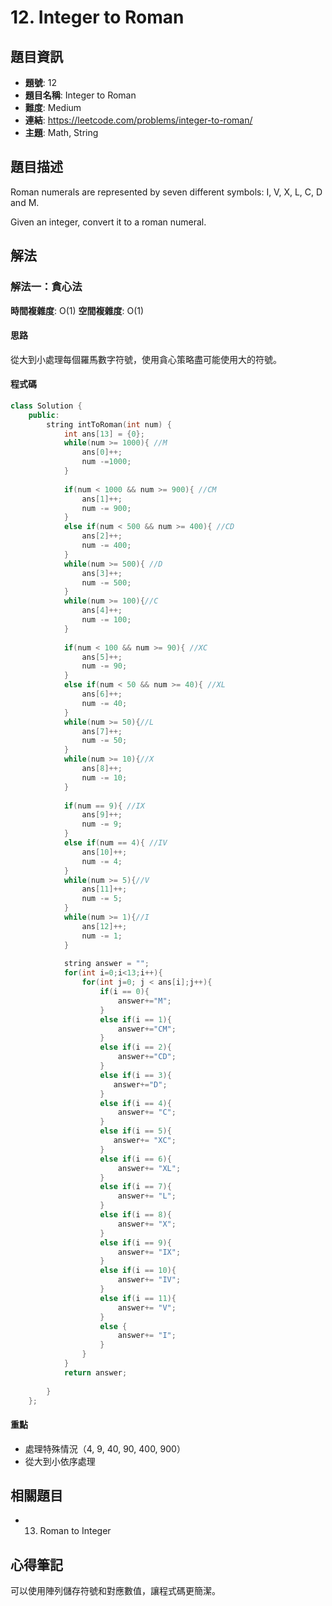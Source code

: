 # 12. Integer to Roman

## 題目資訊
- **題號**: 12
- **題目名稱**: Integer to Roman
- **難度**: Medium
- **連結**: https://leetcode.com/problems/integer-to-roman/
- **主題**: Math, String

## 題目描述

Roman numerals are represented by seven different symbols: I, V, X, L, C, D and M.

Given an integer, convert it to a roman numeral.

## 解法

### 解法一：貪心法
**時間複雜度**: O(1)
**空間複雜度**: O(1)

#### 思路
從大到小處理每個羅馬數字符號，使用貪心策略盡可能使用大的符號。

#### 程式碼
```cpp
class Solution {
    public:
        string intToRoman(int num) {
            int ans[13] = {0};
            while(num >= 1000){ //M
                ans[0]++;
                num -=1000;
            }
    
            if(num < 1000 && num >= 900){ //CM
                ans[1]++;
                num -= 900;
            }
            else if(num < 500 && num >= 400){ //CD
                ans[2]++;
                num -= 400;
            }
            while(num >= 500){ //D
                ans[3]++;
                num -= 500;
            }
            while(num >= 100){//C
                ans[4]++;
                num -= 100;
            }
    
            if(num < 100 && num >= 90){ //XC
                ans[5]++;
                num -= 90;
            }
            else if(num < 50 && num >= 40){ //XL
                ans[6]++;
                num -= 40;
            }
            while(num >= 50){//L
                ans[7]++;
                num -= 50;
            }
            while(num >= 10){//X
                ans[8]++;
                num -= 10;
            }
    
            if(num == 9){ //IX
                ans[9]++;
                num -= 9;
            }
            else if(num == 4){ //IV
                ans[10]++;
                num -= 4;
            }
            while(num >= 5){//V
                ans[11]++;
                num -= 5;
            }
            while(num >= 1){//I
                ans[12]++;
                num -= 1;
            }
    
            string answer = "";
            for(int i=0;i<13;i++){
                for(int j=0; j < ans[i];j++){
                    if(i == 0){
                        answer+="M";
                    }
                    else if(i == 1){
                        answer+="CM";
                    }
                    else if(i == 2){
                        answer+="CD";
                    }
                    else if(i == 3){
                       answer+="D";
                    }
                    else if(i == 4){
                        answer+= "C";
                    }
                    else if(i == 5){
                       answer+= "XC";
                    }
                    else if(i == 6){
                        answer+= "XL";
                    }
                    else if(i == 7){
                        answer+= "L";
                    }
                    else if(i == 8){
                        answer+= "X";
                    }
                    else if(i == 9){
                        answer+= "IX";
                    }
                    else if(i == 10){
                        answer+= "IV";
                    }
                    else if(i == 11){
                        answer+= "V";
                    }
                    else {
                        answer+= "I";
                    }
                }
            }
            return answer;
    
        }
    };
```

#### 重點
- 處理特殊情況（4, 9, 40, 90, 400, 900）
- 從大到小依序處理

## 相關題目
- 13. Roman to Integer

## 心得筆記
可以使用陣列儲存符號和對應數值，讓程式碼更簡潔。